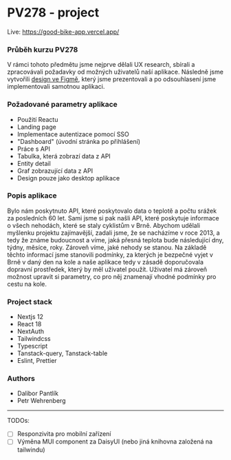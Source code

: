 # PV278 - project

Live: https://good-bike-app.vercel.app/

### Průběh kurzu PV278

V rámci tohoto předmětu jsme nejprve dělali UX research, sbírali a zpracovávali požadavky od možných uživatelů naší aplikace. Následně jsme vytvořili [design ve Figmě](https://www.figma.com/file/T0kah9A7ZUtBwMxW75PJ3i/N%C3%A1vrh-UI?node-id=0-1&t=Fjnl5EhcybeIgDAo-0), který jsme prezentovali a po odsouhlasení jsme implementovali samotnou aplikaci. 

### Požadované parametry aplikace
- Použití Reactu
- Landing page
- Implementace autentizace pomocí SSO
- "Dashboard" (úvodní stránka po přihlášení)
- Práce s API
- Tabulka, která zobrazí data z API
- Entity detail
- Graf zobrazující data z API
- Design pouze jako desktop aplikace

### Popis aplikace

Bylo nám poskytnuto API, které poskytovalo data o teplotě a počtu srážek za posledních 60 let. Sami jsme si pak našli API, které poskytuje informace o všech nehodách, které se staly cyklistům v Brně. Abychom udělali myšlenku projektu zajímavější, zadali jsme, že se nacházíme v roce 2013, a tedy že známe budoucnost a víme, jaká přesná teplota bude následující dny, týdny, měsíce, roky. Zároveň víme, jaké nehody se stanou. Na základě těchto informací jsme stanovili podmínky, za kterých je bezpečné vyjet v Brně v daný den na kole a naše aplikace tedy v zásadě doporučovala dopravní prostředek, který by měl uživatel použít. Uživatel má zároveň možnost upravit si parametry, co pro něj znamenají vhodné podmínky pro cestu na kole.

### Project stack

- Nextjs 12
- React 18
- NextAuth
- Tailwindcss
- Typescript
- Tanstack-query, Tanstack-table
- Eslint, Prettier

### Authors
- Dalibor Pantlík
- Petr Wehrenberg

---
TODOs:
- [ ] Responzivita pro mobilní zařízení
- [ ] Výměna MUI component za DaisyUI (nebo jiná knihovna založená na tailwindu)

